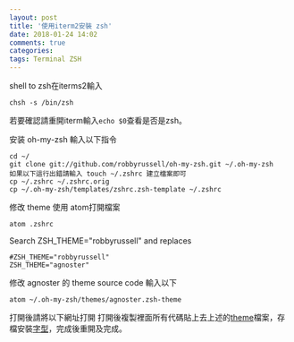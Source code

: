 ```yaml
---
layout: post
title: '使用iterm2安裝 zsh'
date: 2018-01-24 14:02
comments: true
categories:
tags: Terminal ZSH
---
```

shell to zsh在iterms2輸入
```
chsh -s /bin/zsh
```
若要確認請重開iterm輸入`echo $0`查看是否是zsh。

安装 oh-my-zsh 輸入以下指令
```
cd ~/
git clone git://github.com/robbyrussell/oh-my-zsh.git ~/.oh-my-zsh
如果以下這行出錯請輸入 touch ~/.zshrc 建立檔案即可
cp ~/.zshrc ~/.zshrc.orig
cp ~/.oh-my-zsh/templates/zshrc.zsh-template ~/.zshrc
```
修改 theme 使用 atom打開檔案
```
atom .zshrc
```
Search ZSH_THEME="robbyrussell" and replaces
```
#ZSH_THEME="robbyrussell"
ZSH_THEME="agnoster"
```
修改 agnoster 的 theme source code 輸入以下
```
atom ~/.oh-my-zsh/themes/agnoster.zsh-theme
```
打開後請將以下網址打開 打開後複製裡面所有代碼貼上去上述的[theme](https://gist.github.com/agnoster/3712874/raw/c3107c06c04fb42b0ca27b0a81b15854819969c6/agnoster.zsh-theme)檔案，存檔安裝[字型](https://gist.github.com/qrush/1595572)，完成後重開及完成。